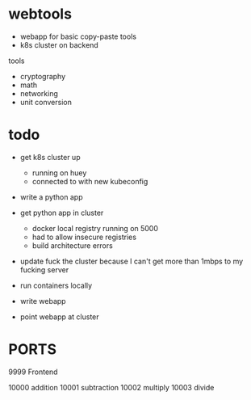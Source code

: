 # webtools


- webapp for basic copy-paste tools
- k8s cluster on backend 



tools 
- cryptography
- math
- networking
- unit conversion





# todo 
- get k8s cluster up 
    - running on huey 
    - connected to with new kubeconfig
- write a python app
- get python app in cluster 
    - docker local registry running on 5000
    - had to allow insecure registries 
    - build architecture errors 
- update fuck the cluster because I can't get more than 1mbps to my fucking server

- run containers locally 


- write webapp 
- point webapp at cluster 



# PORTS
9999  Frontend

10000 addition
10001 subtraction
10002 multiply
10003 divide 